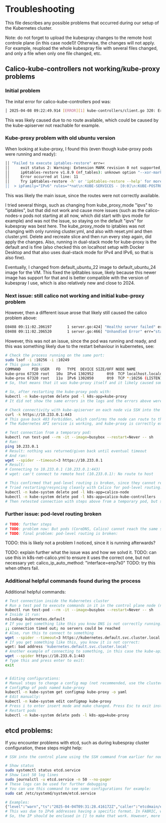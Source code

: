 # Troubleshooting
This file describes any possible problems that occurred during our setup of the Kubernetes cluster.

Note: do not forget to upload the kubespray changes to the remote host controle plane (in this case node1)! Otherwise, the changes will not apply. For example, reupload the whole kubespray file with several files changed, and only a file when only one file changed, etc.


## Calico-kube-controllers not working/kube-proxy problems
### Initial problem
The inital error for calico-kube-controllers pod was:
```sh
│ 2025-04-08 09:22:49.914 [ERROR][1] kube-controllers/client.go 320: Error getting cluster information config ClusterInformation="default" error=Get "http ││ s://10.233.0.1:443/apis/crd.projectcalico.org/v1/clusterinformations/default": dial tcp 10.233.0.1:443: connect: no route to host 
```
This was likely caused due to no route available, which could be caused by the kube-apiserver not reachable for example.

### Kube-proxy problem with old ubuntu version
When looking at kube-proxy, I found this (even though kube-proxy pods were running and ready):
```sh
││ "Failed to execute iptables-restore" err=< 
││     exit status 2: Warning: Extension MARK revision 0 not supported, missing kernel module?                                                              
││     ip6tables-restore v1.8.9 (nf_tables): unknown option "--xor-mark"
││     Error occurred at line: 11
││     Try ip6tables-restore -h' or 'ip6tables-restore --help' for more information
││  > ipFamily="IPv6" rules="*nat\n:KUBE-SERVICES - [0:0]\n:KUBE-POSTROUTING - [0:0]\n:KUBE-NODE-PORT - [0:0]\n:KUBE-LOAD-BALANCER - [0:0]\n:KUBE-MARK-MASQ
```
This was likely the main issue, since the routes were not correctly available.

I tried several things, such as changing from kube_proxy_mode "ipvs" to "iptables", but that did not work and cause more issues (such as the calico-nodes-x pods not starting at all now, which did start with ipvs mode for example) and was not the issue, so staying on the default "ipvs" for kubespray was best here. The kube_proxy_mode to iptables was not changing with only running cluster.yml, and also with reset.yml and then cluster.yml. Delete and recreate slice and then run every step again, did apply the changes. Also, running in dual-stack mode for kube-proxy is the default and is fine (also checked this on localhost setup with Docker Desktop and that also uses dual-stack mode for IPv4 and IPv6, so that is also fine).

Eventually, I changed from default_ubuntu_22 image to default_ubuntu_24 image for the VM. This fixed the ip6tables issue, likely because this newer image has support for that and is better compatible with the version of kubespray I use, which is also relatively new and close to 2024. 

### Next issue: still calico not working and initial kube-proxy problem
However, then a different issue arose that likely still caused the calico problem above:
```sh
E0408 09:11:02.206197       1 server.go:424] "Healthz server failed" err="failed to start proxier healthz on 0.0.0.0:10256: listen tcp 0.0.0.0:10256: bind: address already in ││  use" logger="UnhandledError"
E0408 09:11:02.206520       1 server.go:466] "Unhandled Error" err="starting metrics server failed: listen tcp 127.0.0.1:10249: bind: address already in ││  use" logger="UnhandledError"            
```
However, this was not an issue, since the pod was running and ready, and this was something likely due to the restart behaviour in kubernetes, see:
```sh
# Check the process running on the same port:
sudo lsof -i :10256 -i :10249
# This gave back:
COMMAND     PID USER   FD   TYPE  DEVICE SIZE/OFF NODE NAME
kube-prox 67320 root   10u  IPv4 1302952      0t0  TCP localhost.localdomain:10249 (LISTEN)
kube-prox 67320 root   11u  IPv6 1302050      0t0  TCP *:10256 (LISTEN)
# So, that means that it was kube-proxy itself and it likely caused something with the restart behaviour the first time.

# So, after restarting the kube-proxy pods with:
kubectl -n kube-system delete pod -l k8s-app=kube-proxy
# It did not show the same errors in the logs and the errors above were gone, confirming it was something with the restart behaviour. After a restart the first command also gave back different PIDs, confirming different processes were made with the restart of the pods.

# Check connectivity with kube-apiserver on each node via SSH into the VM:
curl -k https://10.233.0.1:443
# This gave back 403 Forbidden, which confirms the node can route to the kube-apiserver, confirming:
# The Kubernetes API service is working, and kube-proxy is correctly exposing the API server via the ClusterIP service.

# Test connection from a temporary pod:
kubectl run test-pod --rm -it --image=busybox --restart=Never -- sh
# Ran:
ping 10.233.0.1
# Result: nothing was returned/given back until eventual timeout
# And ran:
wget --spider --timeout=3 https://10.233.0.1
# Result:
# Connecting to 10.233.0.1 (10.233.0.1:443)
# wget: can't connect to remote host (10.233.0.1): No route to host

# This confirmed that pod-level routing is broken, since they cannot reach the kube-apiserver.
# Tried restarting/resyncing cleanly with Calico for pod-level routing:
kubectl -n kube-system delete pod -l k8s-app=calico-node
kubectl -n kube-system delete pod -l k8s-app=calico-kube-controllers
# Then retested connection with steps above from a temporary pod, but same result.
```

### Further issue: pod-level routing broken
```sh
# TODO: further steps
# TODO: problem now: But pods (CoreDNS, Calico) cannot reach the same service IP
# TODO: final problem: pod-level routing is broken:

```
TODO: this is likely not a problem I noticed, since it is running afterwards?

TODO: explain further what the issue was and how we solvd it.
TODO: can use this in k8s-net-calico.yml to ensure it uses the correct one, but not necessary yet:
calico_ip_auto_method: "interface=enp7s0"
TODO: try this when others fail.


### Additional helpful commands found during the process
Additional helpful commands:
```sh
# Test connection inside the Kubernetes cluster
# Run a test pod to execute commands in it in the control plane node (node1)
kubectl run test-pod --rm -it --image=busybox --restart=Never -- sh
# Inside it run:
nslookup kubernetes.default
# If you get something like this you know DNS is not correctly running:
;; connection timed out; no servers could be reached
# Also, run this to connect to something
wget --spider --timeout=3 https://kubernetes.default.svc.cluster.local
# If you get something like this, you know it is not correct:
wget: bad address 'kubernetes.default.svc.cluster.local'
# Another example of connecting to something, in this case the kube-apiserver:
wget --spider https://10.233.0.1:443
# Type this and press enter to exit:
exit


# Editing configurations:
# Manual steps to change a config map (not recommended, use the cluster deploy and change variables before running the cluster.yml)
# ConfigMap of pods named kube-proxy
kubectl -n kube-system get configmap kube-proxy -o yaml
# Edit manually:
kubectl -n kube-system edit configmap kube-proxy
# Press i to enter insert mode and make changed. Press Esc to exit instert mode and type :wq and Enter to write (=save) and quit
# Restart pods
kubectl -n kube-system delete pods -l k8s-app=kube-proxy
```


## etcd problems:
If you encounter problems with etcd, such as during kubespray cluster configuration, these steps might help:
```sh
# SSH into the control plane using the SSH command from earlier for node1

# Show status
sudo systemctl status etcd.service
# Show last 50 log lines
sudo journalctl -u etcd.service -n 50 --no-pager
# These logs can be used for further debugging
# You can use this command to see some configurations for example:
sudo cat /etc/systemd/system/etcd.service

# Examples:
{"level":"warn","ts":"2025-04-04T09:31:28.416172Z","caller":"etcdmain/etcd.go:75","msg":"failed to verify flags","error":"invalid value \"https://2001:610:2d0:fabc:f816:3eff:fe65:a464:2380\" for ETCD_LISTEN_PEER_URLS: URL address does not have the form \"host:port\": https://2001:610:2d0:fabc:f816:3eff:fe65:a464:2380"}
# This was due to IPv6 addresses having a specific format. In FABRIC, we use IPv6, such as: 2001:610:2d0:fabc:f816:3eff:fe65:a464
# So, the IP should be enclosed in [] to make that work. However, more broad problems with using IPv6 was discovered, so a different solution was done, which is now the current setup.
```